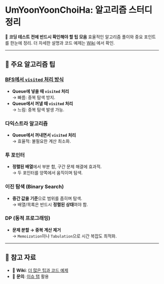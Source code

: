 # UmYoonYoonChoiHa: 알고리즘 스터디 정리

🚀 **코딩 테스트 전에 반드시 확인해야 할 팁 모음**
효율적인 알고리즘 풀이와 중요 포인트를 한눈에 정리.
더 자세한 설명과 코드 예제는 [Wiki](https://github.com/12S6C-Algo/UmYoonYoonChoiHa/wiki) 에서 확인.

---

## 📌 주요 알고리즘 팁

### [BFS에서 `visited` 처리 방식 ](https://github.com/12S6C-Algo/UmYoonYoonChoiHa/wiki/BFS에서-visited-처리-방식)
- **Queue에 넣을 때 `visited` 처리**  
  → 빠름: 중복 탐색 방지.
- **Queue에서 꺼낼 때 `visited` 처리**  
  → 느림: 중복 탐색 발생 가능.

### 다익스트라 알고리즘
- **Queue에서 꺼내면서 `visited` 처리**  
  → 효율적: 불필요한 계산 최소화.

### 투 포인터
- **정렬된 배열**에서 부분 합, 구간 문제 해결에 효과적.  
  → 두 포인터를 양쪽에서 움직이며 탐색.

### 이진 탐색 (Binary Search)
- **중간 값을 기준**으로 범위를 좁히며 탐색.  
  → 배열/목록은 반드시 **정렬된 상태**여야 함.

### DP (동적 프로그래밍)
- **문제 분할 → 중복 계산 제거**  
  → `Memoization`이나 `Tabulation`으로 시간 복잡도 최적화.

---
## 🤝 참고 자료
- 📘 **Wiki**: [더 많은 팁과 코드 예제](https://github.com/12S6C-Algo/UmYoonYoonChoiHa/wiki)
- 💬 **문의**: [이슈 탭](https://github.com/12S6C-Algo/UmYoonYoonChoiHa/issues) 활용
